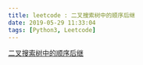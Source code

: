 ```yaml
---
title: leetcode : 二叉搜索树中的顺序后继
date: 2019-05-29 11:33:04
tags: [Python3, Leetcode]
---
```


[二叉搜索树中的顺序后继](https://leetcode-cn.com/problems/inorder-successor-in-bst/)

